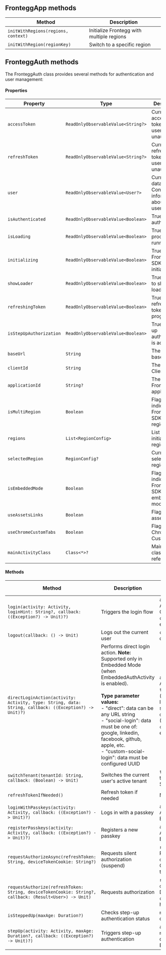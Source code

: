 ## FronteggApp methods

| Method | Description |
|--------|-------------|
| `initWithRegions(regions, context)` | Initialize Frontegg with multiple regions |
| `initWithRegion(regionKey)` | Switch to a specific region |


## FronteggAuth methods

The FronteggAuth class provides several methods for authentication and user management:

#### Properties

| Property | Type | Description |
|----------|------|-------------|
| `accessToken` | `ReadOnlyObservableValue<String?>` | Current access token. Null if user is unauthorized |
| `refreshToken` | `ReadOnlyObservableValue<String?>` | Current refresh token. Null if user is unauthorized |
| `user` | `ReadOnlyObservableValue<User?>` | Current user data. Contains all information about the user |
| `isAuthenticated` | `ReadOnlyObservableValue<Boolean>` | True if user is authenticated |
| `isLoading` | `ReadOnlyObservableValue<Boolean>` | True if some process is running |
| `initializing` | `ReadOnlyObservableValue<Boolean>` | True if Frontegg SDK is initializing |
| `showLoader` | `ReadOnlyObservableValue<Boolean>` | True if need to show loading UI |
| `refreshingToken` | `ReadOnlyObservableValue<Boolean>` | True if refreshing token is in progress |
| `isStepUpAuthorization` | `ReadOnlyObservableValue<Boolean>` | True if step-up authorization is active |
| `baseUrl` | `String` | The Frontegg base URL |
| `clientId` | `String` | The Frontegg Client ID |
| `applicationId` | `String?` | The ID of Frontegg application |
| `isMultiRegion` | `Boolean` | Flag indicating if Frontegg SDK is multi-region |
| `regions` | `List<RegionConfig>` | List of initialized regions |
| `selectedRegion` | `RegionConfig?` | Current selected region |
| `isEmbeddedMode` | `Boolean` | Flag indicating if Frontegg SDK is in embedded mode |
| `useAssetsLinks` | `Boolean` | Flag for using asset links |
| `useChromeCustomTabs` | `Boolean` | Flag for using Chrome Custom Tabs |
| `mainActivityClass` | `Class<*>?` | Main activity class reference |

#### Methods

| Method | Description | Parameters | Return Type |
|--------|-------------|------------|-------------|
| `login(activity: Activity, loginHint: String?, callback: ((Exception?) -> Unit)?)` | Triggers the login flow | `activity`: Current Activity, `loginHint`: Optional login hint, `callback`: Optional error handler | `void` |
| `logout(callback: () -> Unit)` | Logs out the current user | `callback`: Optional completion handler | `void` |
| `directLoginAction(activity: Activity, type: String, data: String, callback: ((Exception?) -> Unit)?)` | Performs direct login action. **Note:** Supported only in Embedded Mode (when EmbeddedAuthActivity is enabled).<br><br>**Type parameter values:**<br>- "direct": data can be any URL string<br>- "social-login": data must be one of: google, linkedin, facebook, github, apple, etc.<br>- "custom-social-login": data must be configured UUID | `activity`: Current Activity<br>`type`: Login type ("direct", "social-login", or "custom-social-login")<br>`data`: Login data (URL/provider/UUID)<br>`callback`: Optional error handler | `void` |
| `switchTenant(tenantId: String, callback: (Boolean) -> Unit)` | Switches the current user's active tenant | `tenantId`: Target tenant ID, `callback`: Success handler | `void` |
| `refreshTokenIfNeeded()` | Refresh token if needed | None | `Boolean` |
| `loginWithPasskeys(activity: Activity, callback: ((Exception?) -> Unit)?)` | Logs in with a passkey | `activity`: Current Activity, `callback`: Error handler | `void` |
| `registerPasskeys(activity: Activity, callback: ((Exception?) -> Unit)?)` | Registers a new passkey | `activity`: Current Activity, `callback`: Error handler | `void` |
| `requestAuthorizeAsync(refreshToken: String, deviceTokenCookie: String?)` | Requests silent authorization (suspend) | `refreshToken`: Refresh token, `deviceTokenCookie`: Optional device token | `User` |
| `requestAuthorize(refreshToken: String, deviceTokenCookie: String?, callback: (Result<User>) -> Unit)` | Requests authorization | `refreshToken`: Token, `deviceTokenCookie`: Device token, `callback`: Result handler | `void` |
| `isSteppedUp(maxAge: Duration?)` | Checks step-up authentication status | `maxAge`: Optional max duration | `Boolean` |
| `stepUp(activity: Activity, maxAge: Duration?, callback: ((Exception?) -> Unit)?)` | Triggers step-up authentication | `activity`: Activity, `maxAge`: Optional duration, `callback`: Error handler | `void` |

